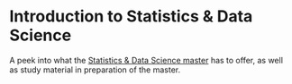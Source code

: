 # Introduction to Statistics & Data Science
A peek into what the [Statistics &amp; Data Science master](https://fransrodenburg.github.io/IntroductionToStatisticsAndDataScience/) has to offer, as well as study material in preparation of the master.
